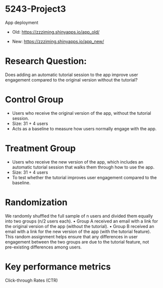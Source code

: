 # 5243-Project3

App deployment

- Old: https://zzziming.shinyapps.io/app_old/

- New: https://zzziming.shinyapps.io/app_new/

# Research Question:
Does adding an automatic tutorial session to the app improve user engagement compared to the original version without the tutorial?

# Control Group
- Users who receive the original version of the app, without the tutorial session.
- Size: 31 + 4 users
- Acts as a baseline to measure how users normally engage with the app.

# Treatment Group
- Users who receive the new version of the app, which includes an automatic tutorial session that walks them through how to use the app.
- Size: 31 + 4 users
- To test whether the tutorial improves user engagement compared to the baseline.

# Randomization
We randomly shuffled the full sample of n users and divided them equally into two groups (n/2 users each).
•	Group A received an email with a link for the original version of the app (without the tutorial).
•	Group B received an email with a link for the new version of the app (with the tutorial feature).
This random assignment helps ensure that any differences in user engagement between the two groups are due to the tutorial feature, not pre-existing differences among users.


# Key performance metrics
Click-through Rates (CTR)





